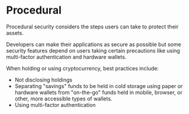 # Procedural

Procedural security considers the steps users can take to protect their assets.

Developers can make their applications as secure as possible but some security features depend on users taking certain precautions like using multi-factor authentication and hardware wallets.

When holding or using cryptocurrency, best practices include:

* Not disclosing holdings 
* Separating "savings" funds to be held in cold storage using paper or hardware wallets from "on-the-go" funds held in mobile, browser, or other, more accessible types of wallets. 
* Using multi-factor authentication

